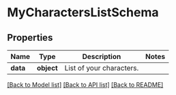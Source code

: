 # MyCharactersListSchema

## Properties
Name | Type | Description | Notes
------------ | ------------- | ------------- | -------------
**data** | **object** | List of your characters. | 

[[Back to Model list]](../README.md#documentation-for-models) [[Back to API list]](../README.md#documentation-for-api-endpoints) [[Back to README]](../README.md)

